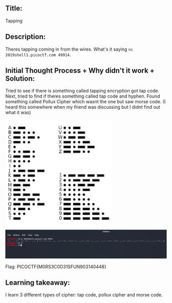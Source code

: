 ## Title: 

Tapping

## Description:

Theres tapping coming in from the wires. What's it saying `nc 2019shell1.picoctf.com 49914`.

## Initial Thought Process + Why didn't it work + Solution:

Tried to see if there is something called tapping encryption got tap code. Next, tried to find if theres something called tap code and hyphen. Found something called Pollux Cipher which wasnt the one but saw morse code. (I heard this somewhere when my friend was discussing but I didnt find out what it was)

<img src=".\morse code.png" alt="morse code" style="zoom:150%;" />

<img src="./tapping output.png" alt="tapping output from shell"/>

Flag: PICOCTF{M0RS3C0D31SFUN903140448}

## Learning takeaway:

I learn 3 different types of cipher: tap code, pollux cipher and morse code.